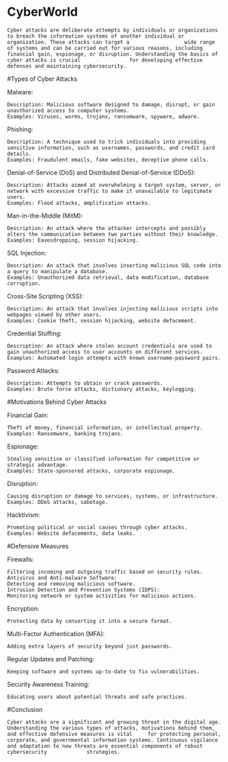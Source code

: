 # CyberWorld

    Cyber attacks are deliberate attempts by individuals or organizations to breach the information systems of another individual or organization. These attacks can target a                  wide range of systems and can be carried out for various reasons, including financial gain, espionage, or disruption. Understanding the basics of cyber attacks is crucial                for developing effective defenses and maintaining cybersecurity.

#Types of Cyber Attacks

Malware:

    Description: Malicious software designed to damage, disrupt, or gain unauthorized access to computer systems.
    Examples: Viruses, worms, trojans, ransomware, spyware, adware.
    
Phishing:

    Description: A technique used to trick individuals into providing sensitive information, such as usernames, passwords, and credit card details.
    Examples: Fraudulent emails, fake websites, deceptive phone calls.

Denial-of-Service (DoS) and Distributed Denial-of-Service (DDoS):

    Description: Attacks aimed at overwhelming a target system, server, or network with excessive traffic to make it unavailable to legitimate users.
    Examples: Flood attacks, amplification attacks.

Man-in-the-Middle (MitM):
   
    Description: An attack where the attacker intercepts and possibly alters the communication between two parties without their knowledge.
    Examples: Eavesdropping, session hijacking.

SQL Injection:

    Description: An attack that involves inserting malicious SQL code into a query to manipulate a database.
    Examples: Unauthorized data retrieval, data modification, database corruption.

Cross-Site Scripting (XSS):

    Description: An attack that involves injecting malicious scripts into webpages viewed by other users.
    Examples: Cookie theft, session hijacking, website defacement.

Credential Stuffing:

    Description: An attack where stolen account credentials are used to gain unauthorized access to user accounts on different services.
    Examples: Automated login attempts with known username-password pairs.

Password Attacks:

    Description: Attempts to obtain or crack passwords.
    Examples: Brute force attacks, dictionary attacks, keylogging.
    

#Motivations Behind Cyber Attacks

Financial Gain:

    Theft of money, financial information, or intellectual property.
    Examples: Ransomware, banking trojans.

Espionage:
  
    Stealing sensitive or classified information for competitive or strategic advantage.
    Examples: State-sponsored attacks, corporate espionage.

Disruption:

    Causing disruption or damage to services, systems, or infrastructure.
    Examples: DDoS attacks, sabotage.

Hacktivism:

    Promoting political or social causes through cyber attacks.
    Examples: Website defacements, data leaks.
    

#Defensive Measures

Firewalls:

    Filtering incoming and outgoing traffic based on security rules.
    Antivirus and Anti-malware Software:
    Detecting and removing malicious software.
    Intrusion Detection and Prevention Systems (IDPS):
    Monitoring network or system activities for malicious actions.

Encryption:
   
    Protecting data by converting it into a secure format.

Multi-Factor Authentication (MFA):

    Adding extra layers of security beyond just passwords.

Regular Updates and Patching:

    Keeping software and systems up-to-date to fix vulnerabilities.

Security Awareness Training:

    Educating users about potential threats and safe practices.


#Conclusion

    Cyber attacks are a significant and growing threat in the digital age. Understanding the various types of attacks, motivations behind them, and effective defensive measures is vital     for protecting personal, corporate, and governmental information systems. Continuous vigilance and adaptation to new threats are essential components of robust cybersecurity             strategies.
